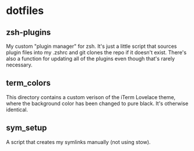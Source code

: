 # dotfiles

## zsh-plugins
My custom "plugin manager" for zsh. It's just a little script that sources plugin files into my .zshrc and git clones the repo if it doesn't exist. There's also a function for updating all of the plugins even though that's rarely necessary.
## term_colors
This directory contains a custom verison of the iTerm Lovelace theme, where the background color has been changed to pure black. It's otherwise identical.
## sym_setup
A script that creates my symlinks manually (not using stow).
